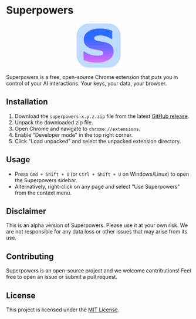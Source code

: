 # Superpowers

<p align="center">
  <img src="public/superpowers.svg" alt="Superpowers Logo" width="120">
</p>
Superpowers is a free, open-source Chrome extension that puts you in control of your AI interactions. Your keys, your data, your browser.

## Installation

1. Download the `superpowers-x.y.z.zip` file from the latest [GitHub release](https://github.com/superhq-ai/superpowers/releases).
2. Unpack the downloaded zip file.
3. Open Chrome and navigate to `chrome://extensions`.
4. Enable "Developer mode" in the top right corner.
5. Click "Load unpacked" and select the unpacked extension directory.

## Usage

- Press `Cmd + Shift + U` (or `Ctrl + Shift + U` on Windows/Linux) to open the Superpowers sidebar.
- Alternatively, right-click on any page and select "Use Superpowers" from the context menu.

## Disclaimer

This is an alpha version of Superpowers. Please use it at your own risk. We are not responsible for any data loss or other issues that may arise from its use.

## Contributing

Superpowers is an open-source project and we welcome contributions! Feel free to open an issue or submit a pull request.

## License

This project is licensed under the [MIT License](LICENSE).
